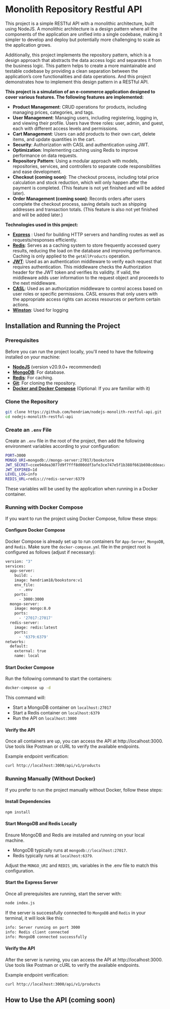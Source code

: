 # Monolith Repository Restful API
This project is a simple RESTful API with a monolithic architecture, built using NodeJS. A monolithic architecture is a design pattern where all the components of the application are unified into a single codebase, making it simpler to develop and deploy but potentially more challenging to scale as the application grows.

Additionally, this project implements the repository pattern, which is a design approach that abstracts the data access logic and separates it from the business logic. This pattern helps to create a more maintainable and testable codebase by providing a clean separation between the application’s core functionalities and data operations.
And this project demonstrates how to implement this design pattern in a RESTful API.

**This project is a simulation of an e-commerce application designed to cover various features. The following features are implemented:**
- **Product Management**: CRUD operations for products, including managing prices, categories, and tags.
- **User Management**: Managing users, including registering, logging in, and viewing their profile. Users have three roles: user, admin, and guest, each with different access levels and permissions.
- **Cart Management**: Users can add products to their own cart, delete items, and update quantities in the cart.
- **Security**: Authorization with CASL and authentication using JWT.
- **Optimization**: Implementing caching using Redis to improve performance on data requests.
- **Repository Pattern**: Using a modular approach with models, repositories, services, and controllers to separate code responsibilities and ease development.
- **Checkout (coming soon)**: The checkout process, including total price calculation and stock reduction, which will only happen after the payment is completed. (This feature is not yet finished and will be added later).
- **Order Management (coming soon)**: Records orders after users complete the checkout process, saving details such as shipping addresses and transaction totals. (This feature is also not yet finished and will be added later.)

**Technologies used in this project:**
- [**Express**](https://expressjs.com/)</b> : Used for building HTTP servers and handling routes as well as requests/responses efficiently.
- [**Redis**](https://redis.io/)</b>: Serves as a caching system to store frequently accessed query results, reducing the load on the database and improving performance. Caching is only applied to the `getAllProducts` operation.
- [**JWT**](https://jwt.io/)</b>: Used as an authentication middleware to verify each request that requires authentication. This middleware checks the Authorization header for the JWT token and verifies its validity. If valid, the middleware adds user information to the request object and proceeds to the next middleware.
- [**CASL**](https://casl.js.org/v6/en/)</b>: Used as an authorization middleware to control access based on user roles or specific permissions. CASL ensures that only users with the appropriate access rights can access resources or perform certain actions.
- [**Winston**](https://www.npmjs.com/package/winston): Used for logging

## Installation and Running the Project

### Prerequisites
Before you can run the project locally, you'll need to have the following installed on your machine:
- [**NodeJS**](https://nodejs.org/) (version v20.9.0+ recommended)
- [**MongoDB**](https://www.mongodb.com/): For database.
- [**Redis**](https://redis.io/): For caching.
- [**Git**](https://git-scm.com/): For cloning the repository.
- [**Docker and Docker Compose**](https://www.docker.com/) (Optional: If you are familiar with it)

### Clone the Repository
```bash
git clone https://github.com/hendriam/nodejs-monolith-restful-api.git
cd nodejs-monolith-restful-api
```

### Create an `.env` File
Create an  `.env` file in the root of the project, then add the following environment variables according to your configuration:

```bash
PORT=3000
MONGO_URI=mongodb://mongo-server:27017/bookstore
JWT_SECRET=ccee94dea3077d9f7fff8d00ddf3afe3ce747e5f1b388f661b698cddeaca4e98
JWT_EXPIRED=1d
LEVEL_LOG=info
REDIS_URL=redis://redis-server:6379
```
These variables will be used by the application when running in a Docker container.

### Running with Docker Compose
If you want to run the project using Docker Compose, follow these steps:

#### Configure Docker Compose
Docker Compose is already set up to run containers for `App-Server`, `MongoDB`, and `Redis`. Make sure the `docker-compose.yml` file in the project root is configured as follows (adjust if necessary):

```bash
version: "3"
services:
  app-server:
    build: .
    image: hendriam18/bookstore:v1
    env_file:
      - .env
    ports:
      - 3000:3000
  mongo-server:
    image: mongo:8.0
    ports:
      - '27017:27017'
  redis-server:
    image: redis:latest
    ports:
      - '6379:6379'
networks:
  default:
    external: true
    name: local
```

#### Start Docker Compose
Run the following command to start the containers:

```bash
docker-compose up -d
```

This command will:

- Start a MongoDB container on `localhost:27017`
- Start a Redis container on `localhost:6379`
- Run the API on `localhost:3000`

#### Verify the API
Once all containers are up, you can access the API at http://localhost:3000. Use tools like Postman or cURL to verify the available endpoints.

Example endpoint verification:
```bash
curl http://localhost:3000/api/v1/products
```

### Running Manually (Without Docker)
If you prefer to run the project manually without Docker, follow these steps:

#### Install Dependencies
```bash
npm install
```

#### Start MongoDB and Redis Locally
Ensure MongoDB and Redis are installed and running on your local machine.
- MongoDB typically runs at `mongodb://localhost:27017`.
- Redis typically runs at `localhost:6379`.

Adjust the `MONGO_URI` and `REDIS_URL` variables in the .env file to match this configuration.

#### Start the Express Server
Once all prerequisites are running, start the server with:

```bash
node index.js
```

If the server is successfully connected to `MongoDB` and `Redis` in your terminal, it will look like this:

```bash
info: Server running on port 3000
info: Redis client connected
info: MongoDB connected successfully
```

#### Verify the API
After the server is running, you can access the API at http://localhost:3000. Use tools like Postman or cURL to verify the available endpoints.

Example endpoint verification:
```bash
curl http://localhost:3000/api/v1/products
```

## How to Use the API (coming soon)